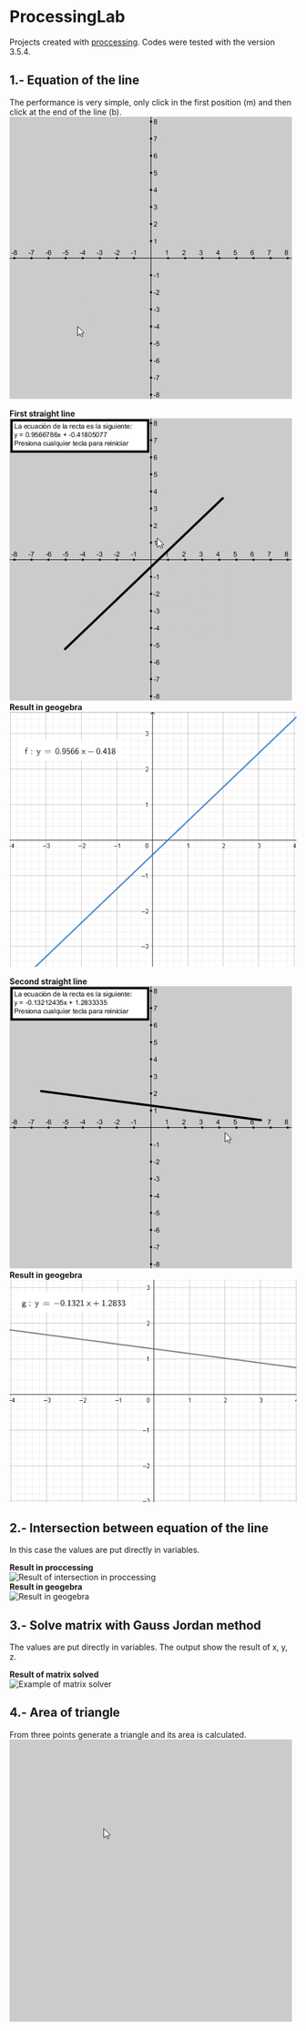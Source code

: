 # ProcessingLab
Projects created with [proccessing](https://processing.org/). Codes were tested with the version 3.5.4.

## 1.- Equation of the line
The performance is very simple, only click in the first position (m) and then click at the end of the line (b).\
![Equation of the line working](https://github.com/EladioRocha/ProcessingLab/blob/master/Ecuacion_de_la_recta_con_coordenadas/result.gif)

**First straight line**\
![First stright line of gif](https://github.com/EladioRocha/ProcessingLab/blob/master/Ecuacion_de_la_recta_con_coordenadas/result-1.png?raw=true)\
**Result in geogebra**\
![First straight line in geogebra](https://github.com/EladioRocha/ProcessingLab/blob/master/Ecuacion_de_la_recta_con_coordenadas/result-1-geogebra.png?raw=true)

**Second straight line**\
![Second straight line of gif](https://github.com/EladioRocha/ProcessingLab/blob/master/Ecuacion_de_la_recta_con_coordenadas/result-2.png?raw=true)\
**Result in geogebra**\
![Second straight line in geogebra](https://github.com/EladioRocha/ProcessingLab/blob/master/Ecuacion_de_la_recta_con_coordenadas/result-2-geogebra.png?raw=true)

## 2.- Intersection between equation of the line
In this case the values are put directly in variables.

**Result in proccessing**\
![Result of intersection in proccessing](https://user-images.githubusercontent.com/39393035/110970127-0b324200-831f-11eb-9fb6-ac30ae0e32f7.png)\
**Result in geogebra**\
![Result in geogebra](https://user-images.githubusercontent.com/39393035/110970150-11282300-831f-11eb-940f-68e7ecddba96.png)

## 3.- Solve matrix with Gauss Jordan method
The values are put directly in variables. The output show the result of x, y, z.

**Result of matrix solved**\
![Example of matrix solver](https://user-images.githubusercontent.com/39393035/110971215-32d5da00-8320-11eb-8213-2bf927e2ec49.png)

## 4.- Area of triangle
From three points generate a triangle and its area is calculated.\
![Generated triangle](https://github.com/EladioRocha/ProcessingLab/blob/master/area_de_un_triangulo/result.gif)
